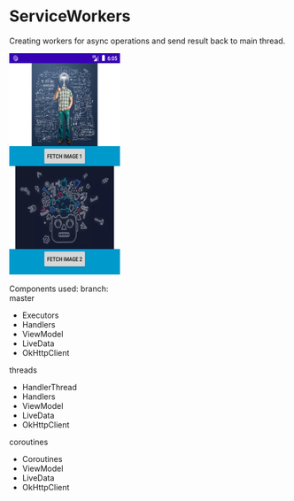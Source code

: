 # ServiceWorkers

Creating workers for async operations and send result back to main thread.

<img src="https://github.com/saketp18/ServiceWorkers/blob/master/screenshot.png" width="200" height="400" />

Components used:
branch:  
master
- Executors
- Handlers
- ViewModel
- LiveData
- OkHttpClient

threads
- HandlerThread
- Handlers
- ViewModel
- LiveData
- OkHttpClient

coroutines
- Coroutines
- ViewModel
- LiveData
- OkHttpClient



